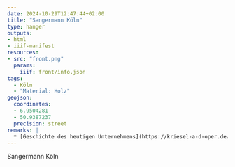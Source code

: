 ```yaml
---
date: 2024-10-29T12:47:44+02:00
title: "Sangermann Köln"
type: hanger
outputs:
- html
- iiif-manifest
resources:
- src: "front.png"
  params:
    iiif: front/info.json
tags:
  - Köln
  - "Material: Holz"
geojson:
  coordinates:
  - 6.9504281
  - 50.9387237
  precision: street
remarks: |
  * [Geschichte des heutigen Unternehmens](https://kriesel-a-d-oper.de/content/78/59/wir-ueber-uns)
---
```

Sangermann Köln
